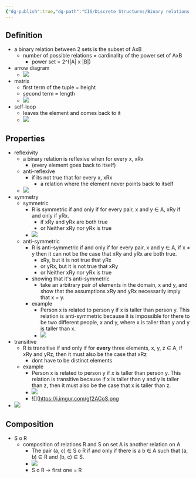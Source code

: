 ```yaml
---
{"dg-publish":true,"dg-path":"CIS/Discrete Structures/Binary relations.md","permalink":"/cis/discrete-structures/binary-relations/","created":"2023-11-21T10:21:28.384-05:00","updated":"2025-07-08T10:47:55.291-04:00"}
---
```


## Definition
- a binary relation between 2 sets is the subset of AxB
	- number of possible relations = cardinality of the power set of AxB
		- power set = 2^(|A| x |B|)
- arrow diagram
	- ![](https://i.imgur.com/pWg6BwI.png)
- matrix
	- first term of the tuple = height
	- second term = length
	- ![](https://i.imgur.com/VpVTEvO.png)
- self-loop
	- leaves the element and comes back to it
	- ![](https://i.imgur.com/oGrSIDt.png)

## Properties
- reflexivity
	- a binary relation is reflexive when for every x, xRx
		- (every element goes back to itself) 
	- anti-reflexive
		- if its not true that for every x, xRx
			- a relation where the element never points back to itself
	- ![](https://i.imgur.com/LDXEBha.png)
- symmetry
	- symmetric
		- R is symmetric if and only if for every pair, x and y ∈ A, xRy if and only if yRx.
			- if xRy and yRx are both true
			- or Neither xRy nor yRx is true
		- ![](https://i.imgur.com/JtfC2TV.png)
	- anti-symmetric
		- R is anti-symmetric if and only if for every pair, x and y ∈ A, if x ≠ y then it can not be the case that xRy and yRx are both true.
			- xRy, but it is not true that yRx
			- or yRx, but it is not true that xRy
			- or Neither xRy nor yRx is true
		- showing that it's anti-symmetric
			- take an arbitrary pair of elements in the domain, x and y, and show that the assumptions xRy and yRx necessarily imply that x = y.
		- example
			- Person x is related to person y if x is taller than person y. This relation is anti-symmetric because it is impossible for there to be two different people, x and y, where x is taller than y and y is taller than x.
			- ![](https://i.imgur.com/Q4bASmz.png)
- transitive
	- R is transitive if and only if for **every** three elements, x, y, z ∈ A, if xRy and yRz, then it must also be the case that xRz
		- dont have to be distinct elements
	- example
		- Person x is related to person y if x is taller than person y. This relation is transitive because if x is taller than y and y is taller than z, then it must also be the case that x is taller than z.
		- ![](https://i.imgur.com/SxdeVcO.png)
		- ![](https://i.imgur.com/gf2ACoS.png
- ![](https://i.imgur.com/fKGQ6RP.png)

## Composition
- S ο R
	- composition of relations R and S on set A is another relation on A
		- The pair (a, c) ∈ S ο R if and only if there is a b ∈ A such that (a, b) ∈ R and (b, c) ∈ S.
		- ![](https://i.imgur.com/NuXNwse.png)
		- S o R -> first one = R
